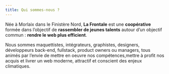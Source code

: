 ```yaml
---
title: Qui sommes-nous ?
---
```

Née à Morlaix dans le Finistère Nord, **La Frontale** est une **coopérative** formée dans l’objectif de **rassembler de jeunes talents** autour d’un objectif commun : **rendre le web plus efficient**.

Nous sommes maquettistes, intégrateurs, graphistes, designers, développeurs back-end, fullstack,  product owners ou managers, tous animés par l’envie de mettre en oeuvre nos compétences,mettre à profit nos  acquis et livrer un web moderne, attractif et conscient des enjeux climatiques.
